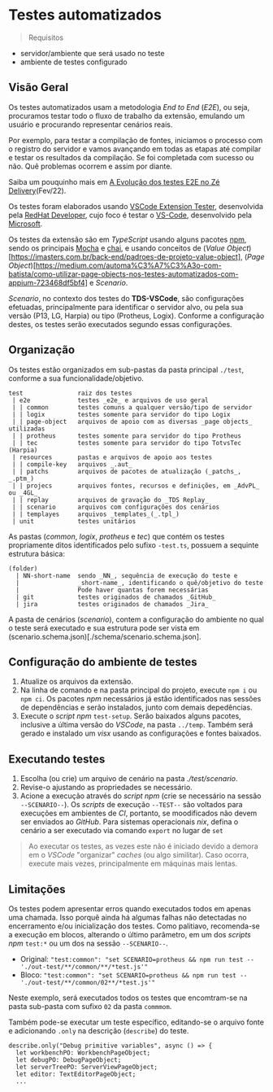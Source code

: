 # Testes automatizados

> Requisitos

- servidor/ambiente que será usado no teste
- ambiente de testes configurado

## Visão Geral

Os testes automatizados usam a metodologia _End to End_ (_E2E_), ou seja, procuramos testar todo o fluxo de trabalho da extensão, emulando um usuário e procurando representar cenários reais.

Por exemplo, para testar a compilação de fontes, iniciamos o processo com o registro do servidor e vamos avançando em todas as etapas até compilar e testar os resultados da compilação. Se foi completada com sucesso ou não. Quê problemas ocorrem e assim por diante.

Saiba um pouquinho mais em [A Evolução dos testes E2E no Zé Delivery](https://rezenha.ze.delivery/a-evolu%C3%A7%C3%A3o-dos-testes-e2e-no-z%C3%A9-delivery-894ac3781bbf)(Fev/22).

Os testes foram elaborados usando [VSCode Extension Tester](https://github.com/redhat-developer/vscode-extension-tester), desenvolvida pela [RedHat Developer](https://github.com/redhat-developer), cujo foco é testar o [VS-Code](https://code.visualstudio.com/), desenvolvido pela [Microsoft](https://www.microsoft.com).

Os testes da extensão são em _TypeScript_ usando alguns pacotes [npm](https://www.npmjs.com/), sendo os principais [Mocha](https://mochajs.org/api/mocha) e [chai](https://www.chaijs.com/), e usando conceitos de (_Value Object_)[https://imasters.com.br/back-end/padroes-de-projeto-value-object], (_Page Object_)[https://medium.com/automa%C3%A7%C3%A3o-com-batista/como-utilizar-page-objects-nos-testes-automatizados-com-appium-723468df5bf4] e _Scenario_.

_Scenario_, no contexto dos testes do **TDS-VSCode**, são configurações efetuadas, principalmente para identificar o servidor alvo, ou pela sua versão (P13, LG, Harpia) ou tipo (Protheus, Logix). Conforme a configuração destes, os testes serão executados segundo essas configurações.

## Organização

Os testes estão organizados em sub-pastas da pasta principal ``./test``, conforme a sua funcionalidade/objetivo.

```
test               raiz dos testes
 | e2e             testes _e2e_ e arquivos de uso geral
 | | common        testes comuns a qualquer versão/tipo de servidor
 | | logix         testes somente para servidor do tipo Logix
 | | page-object   arquivos de apoio com as diversas _page objects_ utilizadas
 | | protheus      testes somente para servidor do tipo Protheus
 | | tec           testes somente para servidor do tipo TotvsTec (Harpia)
 | resources       pastas e arquivos de apoio aos testes
 | | compile-key   arquivos _.aut_
 | | patchs        arquivos de pacotes de atualização (_patchs_, _.ptm_)
 | | projecs       arquivos fontes, recursos e definições, em _AdvPL_ ou _4GL_
 | | replay        arquivos de gravação do _TDS Replay_
 | | scenario      arquivos com configurações dos cenários
 | | templayes     arquivos _templates_(_.tpl_)
 | unit            testes unitários
```

As pastas (_common_, _logix_, _protheus_ e _tec_) que contém os testes propriamente ditos identificados pelo sufixo ``-test.ts``, possuem a sequinte estrutura básica:

```
(folder)
  | NN-short-name  sendo _NN_, sequência de execução do teste e
  |                _short-name_, identificando o quê/objetivo do teste
  |                Pode haver quantas forem necessárias
  | git            testes originados de chamados _GitHub_
  | jira           testes originados de chamados _Jira_
```

A pasta de cenários (_scenario_), contem a configuração do ambiente no qual o teste será executado e sua estrutura pode ser vista em (scenario.schema.json)[./schema/scenario.schema.json].

## Configuração do ambiente de testes

1. Atualize os arquivos da extensão.
2. Na linha de comando e na pasta principal do projeto, execute ``npm i``  ou ``npm ci``.
   Os pacotes _npm_ necessários já estão identificados nas sessões de dependências e serão instalados, junto com demais depedências.
3. Execute o _script npm_ ``test-setup``.
   Serão baixados alguns pacotes, inclusive a última versão do _VSCode_, na pasta ``../temp``.
   Também será gerado e instalado um _visx_ usando as configurações e fontes baixados.

## Executando testes

1. Escolha (ou crie) um arquivo de cenário na pasta _./test/scenario_.
2. Revise-o ajustando as propriedades se necessário.
3. Acione a execução através do _script npm_ (crie se necessário na sessão ``--SCENARIO--``). Os _scripts_ de execução ``--TEST--`` são voltados para execuções em ambientes de _CI_, portanto, se moodificados não devem ser enviados ao _GitHub_.
   Para sistemas operacionais _*nix*_, defina o cenário a ser executado via comando ``export`` no lugar de ``set``

> Ao executar os testes, as vezes este não é iniciado devido a demora em o _VSCode_ "organizar" _caches_ (ou algo similitar). Caso ocorra, execute mais vezes, principalmente em máquinas mais lentas.

## Limitações

Os testes podem apresentar erros quando executados todos em apenas uma chamada. Isso porquê ainda há algumas falhas não detectadas no encerramento e/ou inicialização dos testes. Como palitiavo, recomenda-se a execução em blocos, alterando o último parâmetro, em um dos _scripts npm_ ``test:*`` ou um dos na sessão ``--SCENARIO--``.

- Original:
  ``"test:common": "set SCENARIO=protheus && npm run test -- './out-test/**/common/**/*test.js'"``
- Bloco:
  ``"test:common": "set SCENARIO=protheus && npm run test -- './out-test/**/common/02**/*test.js'"``

Neste exemplo, será executados todos os testes que encomtram-se na pasta sub-pasta com sufixo ``02`` da pasta ``commmom``.

Também pode-se executar um teste específico, editando-se o arquivo fonte e adicionando `.only` na descrição (`describe`) do teste.

```
describe.only("Debug primitive variables", async () => {
  let workbenchPO: WorkbenchPageObject;
  let debugPO: DebugPageObject;
  let serverTreePO: ServerViewPageObject;
  let editor: TextEditorPageObject;
  ...
```
